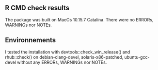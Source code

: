 ## R CMD check results
The package was built on MacOs 10.15.7 Catalina. There were no ERRORs, WARNINGs nor NOTEs. 

## Environnements
I tested the installation with devtools::check_win_release() and rhub::check() on debian-clang-devel, solaris-x86-patched, ubuntu-gcc-devel without any ERRORs, WARNINGs nor NOTEs.